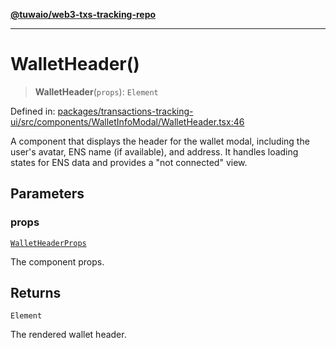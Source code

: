 [**@tuwaio/web3-txs-tracking-repo**](../../../README.md)

***

# WalletHeader()

> **WalletHeader**(`props`): `Element`

Defined in: [packages/transactions-tracking-ui/src/components/WalletInfoModal/WalletHeader.tsx:46](https://github.com/TuwaIO/web3-transactions-tracking/blob/e8fc17df1e7aa9c38ef9c156281f0501e50bc7fd/packages/transactions-tracking-ui/src/components/WalletInfoModal/WalletHeader.tsx#L46)

A component that displays the header for the wallet modal, including the user's avatar,
ENS name (if available), and address. It handles loading states for ENS data and
provides a "not connected" view.

## Parameters

### props

[`WalletHeaderProps`](../interfaces/WalletHeaderProps.md)

The component props.

## Returns

`Element`

The rendered wallet header.
